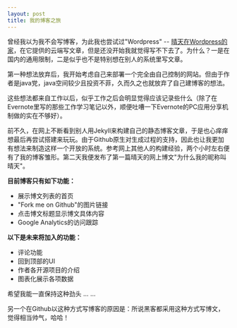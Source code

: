 ```yaml
---
layout: post
title: 我的博客之旅
---
```


曾经我以为我不会写博客，为此我也尝试过"Wordpress" -- [晴天在Wordpress的家](https://qingtian16265.wordpress.com/)，在它提供的云端写文章，但是还没开始我就觉得写不下去了。为什么？一是在国内的通用限制，二是似乎也不是特别想在别人的系统里写文章。

第一种想法放弃后，我开始考虑自己来部署一个完全由自己控制的网站。但由于作者是java党，java空间较少且投资不菲，久而久之也就放弃了自己建博客的想法。

这些想法都来自工作以后，似乎工作之后会明显觉得应该记录些什么（除了在Evernote里写的那些工作学习笔记以外，顺便吐嘈一下Evernote的PC应用分享机制做的实在不够好）。

前不久，在网上不断看到别人用Jekyll来构建自己的静态博客文章，于是也心痒痒想最后再尝试搭建来玩玩。由于Github原生对生成过程的支持，因此也让我更加有想法来制造这样一个开放的系统。参考网上其他人的构建经验，两个小时左右便有了我的博客雏形。第二天我便发布了第一篇晴天的网上博文"为什么我的昵称叫晴天"。

**目前博客只有如下功能：**

+ 展示博文列表的首页
+ "Fork me on Github"的图片链接
+ 点击博文标题显示博文具体内容
+ Google Analytics的访问跟踪

**以下是未来将加入的功能：**

+ 评论功能
+ 回到顶部的UI
+ 作者各开源项目的介绍
+ 图表化展示各项数据

希望我能一直保持这种劲头 ... ... 

另一个在Github以这种方式写博客的原因是：所说黑客都采用这种方式写博文，觉得相当帅气，哈哈！

